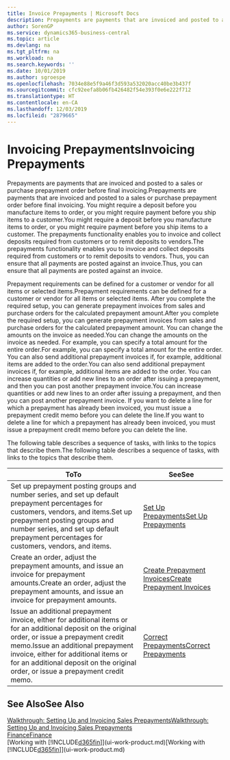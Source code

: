 ```yaml
---
title: Invoice Prepayments | Microsoft Docs
description: Prepayments are payments that are invoiced and posted to a sales or purchase prepayment order before final invoicing. You might require a deposit before you manufacture items to order, or you might require payment before you ship items to a customer. The prepayments functionality enables you to invoice and collect deposits required from customers or to remit deposits to vendors. Thus, you can ensure that all payments are posted against an invoice.
author: SorenGP
ms.service: dynamics365-business-central
ms.topic: article
ms.devlang: na
ms.tgt_pltfrm: na
ms.workload: na
ms.search.keywords: ''
ms.date: 10/01/2019
ms.author: sgroespe
ms.openlocfilehash: 7034e88e5f9a46f3d593a532020acc40be3b437f
ms.sourcegitcommit: cfc92eefa8b06fb426482f54e393f0e6e222f712
ms.translationtype: HT
ms.contentlocale: en-CA
ms.lasthandoff: 12/03/2019
ms.locfileid: "2879665"
---
```

# <a name="invoicing-prepayments"></a><span data-ttu-id="ea684-106">Invoicing Prepayments</span><span class="sxs-lookup"><span data-stu-id="ea684-106">Invoicing Prepayments</span></span>
<span data-ttu-id="ea684-107">Prepayments are payments that are invoiced and posted to a sales or purchase prepayment order before final invoicing.</span><span class="sxs-lookup"><span data-stu-id="ea684-107">Prepayments are payments that are invoiced and posted to a sales or purchase prepayment order before final invoicing.</span></span> <span data-ttu-id="ea684-108">You might require a deposit before you manufacture items to order, or you might require payment before you ship items to a customer.</span><span class="sxs-lookup"><span data-stu-id="ea684-108">You might require a deposit before you manufacture items to order, or you might require payment before you ship items to a customer.</span></span> <span data-ttu-id="ea684-109">The prepayments functionality enables you to invoice and collect deposits required from customers or to remit deposits to vendors.</span><span class="sxs-lookup"><span data-stu-id="ea684-109">The prepayments functionality enables you to invoice and collect deposits required from customers or to remit deposits to vendors.</span></span> <span data-ttu-id="ea684-110">Thus, you can ensure that all payments are posted against an invoice.</span><span class="sxs-lookup"><span data-stu-id="ea684-110">Thus, you can ensure that all payments are posted against an invoice.</span></span>  

 <span data-ttu-id="ea684-111">Prepayment requirements can be defined for a customer or vendor for all items or selected items.</span><span class="sxs-lookup"><span data-stu-id="ea684-111">Prepayment requirements can be defined for a customer or vendor for all items or selected items.</span></span> <span data-ttu-id="ea684-112">After you complete the required setup, you can generate prepayment invoices from sales and purchase orders for the calculated prepayment amount.</span><span class="sxs-lookup"><span data-stu-id="ea684-112">After you complete the required setup, you can generate prepayment invoices from sales and purchase orders for the calculated prepayment amount.</span></span> <span data-ttu-id="ea684-113">You can change the amounts on the invoice as needed.</span><span class="sxs-lookup"><span data-stu-id="ea684-113">You can change the amounts on the invoice as needed.</span></span> <span data-ttu-id="ea684-114">For example, you can specify a total amount for the entire order.</span><span class="sxs-lookup"><span data-stu-id="ea684-114">For example, you can specify a total amount for the entire order.</span></span> <span data-ttu-id="ea684-115">You can also send additional prepayment invoices if, for example, additional items are added to the order.</span><span class="sxs-lookup"><span data-stu-id="ea684-115">You can also send additional prepayment invoices if, for example, additional items are added to the order.</span></span> <span data-ttu-id="ea684-116">You can increase quantities or add new lines to an order after issuing a prepayment, and then you can post another prepayment invoice.</span><span class="sxs-lookup"><span data-stu-id="ea684-116">You can increase quantities or add new lines to an order after issuing a prepayment, and then you can post another prepayment invoice.</span></span> <span data-ttu-id="ea684-117">If you want to delete a line for which a prepayment has already been invoiced, you must issue a prepayment credit memo before you can delete the line.</span><span class="sxs-lookup"><span data-stu-id="ea684-117">If you want to delete a line for which a prepayment has already been invoiced, you must issue a prepayment credit memo before you can delete the line.</span></span>  

 <span data-ttu-id="ea684-118">The following table describes a sequence of tasks, with links to the topics that describe them.</span><span class="sxs-lookup"><span data-stu-id="ea684-118">The following table describes a sequence of tasks, with links to the topics that describe them.</span></span>

|<span data-ttu-id="ea684-119">**To**</span><span class="sxs-lookup"><span data-stu-id="ea684-119">**To**</span></span>|<span data-ttu-id="ea684-120">**See**</span><span class="sxs-lookup"><span data-stu-id="ea684-120">**See**</span></span>|  
|------------|-------------|  
|<span data-ttu-id="ea684-121">Set up prepayment posting groups and number series, and set up default prepayment percentages for customers, vendors, and items.</span><span class="sxs-lookup"><span data-stu-id="ea684-121">Set up prepayment posting groups and number series, and set up default prepayment percentages for customers, vendors, and items.</span></span>|[<span data-ttu-id="ea684-122">Set Up Prepayments</span><span class="sxs-lookup"><span data-stu-id="ea684-122">Set Up Prepayments</span></span>](finance-set-up-prepayments.md)|
|<span data-ttu-id="ea684-123">Create an order, adjust the prepayment amounts, and issue an invoice for prepayment amounts.</span><span class="sxs-lookup"><span data-stu-id="ea684-123">Create an order, adjust the prepayment amounts, and issue an invoice for prepayment amounts.</span></span>|[<span data-ttu-id="ea684-124">Create Prepayment Invoices</span><span class="sxs-lookup"><span data-stu-id="ea684-124">Create Prepayment Invoices</span></span>](finance-how-to-create-prepayment-invoices.md)|  
|<span data-ttu-id="ea684-125">Issue an additional prepayment invoice, either for additional items or for an additional deposit on the original order, or issue a prepayment credit memo.</span><span class="sxs-lookup"><span data-stu-id="ea684-125">Issue an additional prepayment invoice, either for additional items or for an additional deposit on the original order, or issue a prepayment credit memo.</span></span>|[<span data-ttu-id="ea684-126">Correct Prepayments</span><span class="sxs-lookup"><span data-stu-id="ea684-126">Correct Prepayments</span></span>](finance-how-to-correct-prepayments.md)|  

## <a name="see-also"></a><span data-ttu-id="ea684-127">See Also</span><span class="sxs-lookup"><span data-stu-id="ea684-127">See Also</span></span>  
[<span data-ttu-id="ea684-128">Walkthrough: Setting Up and Invoicing Sales Prepayments</span><span class="sxs-lookup"><span data-stu-id="ea684-128">Walkthrough: Setting Up and Invoicing Sales Prepayments</span></span>](walkthrough-setting-up-and-invoicing-sales-prepayments.md)  
[<span data-ttu-id="ea684-129">Finance</span><span class="sxs-lookup"><span data-stu-id="ea684-129">Finance</span></span>](finance.md)  
<span data-ttu-id="ea684-130">[Working with [!INCLUDE[d365fin](includes/d365fin_md.md)]](ui-work-product.md)</span><span class="sxs-lookup"><span data-stu-id="ea684-130">[Working with [!INCLUDE[d365fin](includes/d365fin_md.md)]](ui-work-product.md)</span></span>
